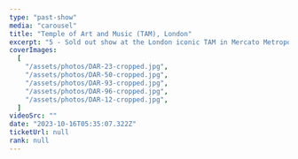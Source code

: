 ```yaml
---
type: "past-show"
media: "carousel"
title: "Temple of Art and Music (TAM), London"
excerpt: "5 - Sold out show at the London iconic TAM in Mercato Metropolitano (Elephant & Castle)"
coverImages:
  [
    "/assets/photos/DAR-23-cropped.jpg",
    "/assets/photos/DAR-50-cropped.jpg",
    "/assets/photos/DAR-93-cropped.jpg",
    "/assets/photos/DAR-96-cropped.jpg",
    "/assets/photos/DAR-12-cropped.jpg",
  ]
videoSrc: ""
date: "2023-10-16T05:35:07.322Z"
ticketUrl: null
rank: null
---
```


